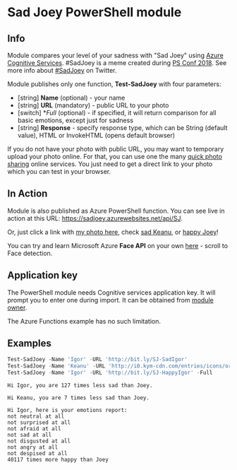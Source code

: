 # Sad Joey PowerShell module

## Info

Module compares your level of your sadness with "Sad Joey" using [Azure Cognitive Services](https://azure.microsoft.com/en-us/services/cognitive-services/). #SadJoey is a meme created during [PS Conf 2018](http://www.psconf.eu/). See more info about [#SadJoey](https://twitter.com/hashtag/SadJoey) on Twitter.

Module publishes only one function, **Test-SadJoey** with four parameters:
- [string] **Name** (optional) - your name
- [string] **URL** (mandatory) - public URL to your photo
- [switch] **Full* (optional) - if specified, it will return comparison for all basic emotions, except just for sadness
- [string] **Response** - specify response type, which can be String (default value), HTML or InvokeHTML (opens default browser)

If you do not have your photo with public URL, you may want to temporary upload your photo online.
For that, you can use one the many [quick photo sharing](https://www.bing.com/search?q=quick+image+sharing) online services. You just need to get a direct link to your photo which you can test in your browser.

## In Action

Module is also published as Azure PowerShell function. You can see live in action at this URL: https://sadjoey.azurewebsites.net/api/SJ.

Or, just click a link with [my photo here](https://sadjoey.azurewebsites.net/api/SJ?Name=Igor&Full=1&URL=https://github.com/iricigor/SadJoey/raw/master/img/HappyIgor.jpg), check [sad Keanu](https://sadjoey.azurewebsites.net/api/SJ?Name=Keanu&URL=http%3A%2F%2Fi0.kym-cdn.com%2Fentries%2Ficons%2Foriginal%2F000%2F002%2F862%2FSadKeanu.jpg), or [happy Joey](https://sadjoey.azurewebsites.net/api/SJ?Name=Happy+Joey&URL=https%3A%2F%2Fgithub.com%2Firicigor%2FSadJoey%2Fraw%2Fmaster%2Fimg%2FHappyJoey.jpg)!

You can try and learn Microsoft Azure **Face API** on your own [here](https://azure.microsoft.com/en-us/services/cognitive-services/face/) - scroll to Face detection.

## Application key

The PowerShell module needs Cognitive services application key. It will prompt you to enter one during import. It can be obtained from [module owner](mailto:iricigor@gmail.com?Subject=TestSadJoeyAppKey).

The Azure Functions example has no such limitation.

## Examples

```PowerShell
Test-SadJoey -Name 'Igor' -URL 'http://bit.ly/SJ-SadIgor'
Test-SadJoey -Name 'Keanu' -URL 'http://i0.kym-cdn.com/entries/icons/original/000/002/862/SadKeanu.jpg'
Test-SadJoey -Name 'Igor' -URL 'http://bit.ly/SJ-HappyIgor' -Full
```

```
Hi Igor, you are 127 times less sad than Joey.

Hi Keanu, you are 7 times less sad than Joey.

Hi Igor, here is your emotions report:
not neutral at all
not surprised at all
not afraid at all
not sad at all
not disgusted at all
not angry at all
not despised at all
40117 times more happy than Joey
```
